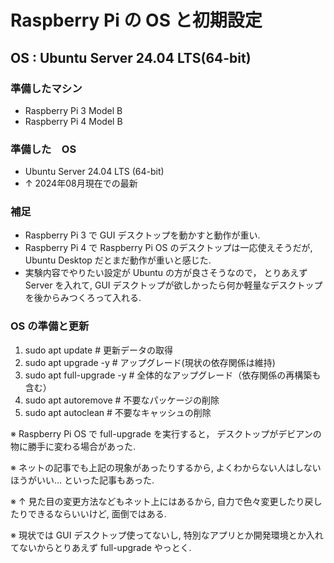 # Raspberry Pi の OS と初期設定
## OS : Ubuntu Server 24.04 LTS(64-bit)

### 準備したマシン
+ Raspberry Pi 3 Model B
+ Raspberry Pi 4 Model B

### 準備した　OS
+ Ubuntu Server 24.04 LTS (64-bit)
+ ↑ 2024年08月現在での最新

### 補足
+ Raspberry Pi 3 で GUI デスクトップを動かすと動作が重い.
+ Raspberry Pi 4 で Raspberry Pi OS のデスクトップは一応使えそうだが, Ubuntu Desktop だとまだ動作が重いと感じた.
+ 実験内容でやりたい設定が Ubuntu の方が良さそうなので， とりあえず Server を入れて, GUI デスクトップが欲しかったら何か軽量なデスクトップを後からみつくろって入れる.

### OS の準備と更新
1. sudo apt update            # 更新データの取得
2. sudo apt upgrade -y        # アップグレード(現状の依存関係は維持)
3. sudo apt full-upgrade -y   # 全体的なアップグレード（依存関係の再構築も含む）
4. sudo apt autoremove        # 不要なパッケージの削除
5. sudo apt autoclean         # 不要なキャッシュの削除

※ Raspberry Pi OS で full-upgrade を実行すると， デスクトップがデビアンの物に勝手に変わる場合があった.

※ ネットの記事でも上記の現象があったりするから, よくわからない人はしないほうがいい... といった記事もあった.

※ ↑ 見た目の変更方法などもネット上にはあるから, 自力で色々変更したり戻したりできるならいいけど, 面倒ではある.

※ 現状では GUI デスクトップ使ってないし, 特別なアプリとか開発環境とか入れてないからとりあえず full-upgrade やっとく. 
